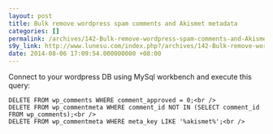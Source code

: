 ```yaml
---
layout: post
title: Bulk remove wordpress spam comments and Akismet metadata
categories: []
permalink: /archives/142-Bulk-remove-wordpress-spam-comments-and-Akismet-metadata.html
s9y_link: http://www.lunesu.com/index.php?/archives/142-Bulk-remove-wordpress-spam-comments-and-Akismet-metadata.html
date: 2014-08-06 17:09:54.000000000 +08:00
---
```

Connect to your wordpress DB using MySql workbench and execute this query:<br />
```
DELETE FROM wp_comments WHERE comment_approved = 0;<br />
DELETE FROM wp_commentmeta WHERE comment_id NOT IN (SELECT comment_id FROM wp_comments);<br />
DELETE FROM wp_commentmeta WHERE meta_key LIKE '%akismet%';<br />
```
<br />

